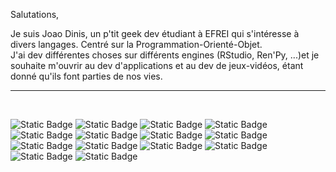Salutations,

Je suis Joao Dinis, un p'tit geek dev étudiant à EFREI qui s'intéresse à divers langages. Centré sur la Programmation-Orienté-Objet.<br>
J'ai dev différentes choses sur différents engines (RStudio, Ren'Py, ...)et je souhaite m'ouvrir au dev d'applications et au dev de jeux-vidéos, étant donné qu'ils font parties de nos vies.<br>
<hr><br>

![Static Badge](https://img.shields.io/badge/JavaScript-black?logo=javascript)
![Static Badge](https://img.shields.io/badge/Lua-blue?logo=lua)
![Static Badge](https://img.shields.io/badge/Ren'Py-ad7ba3?logo=ren'py&logoColor=white)
![Static Badge](https://img.shields.io/badge/Anaconda-lightgreen?logo=Anaconda)
![Static Badge](https://img.shields.io/badge/Python-darkblue?logo=Python)
![Static Badge](https://img.shields.io/badge/HTML5-f59b67?logo=html5)
![Static Badge](https://img.shields.io/badge/CSS3-blue?logo=css3)
![Static Badge](https://img.shields.io/badge/AlpineJS-white?logo=alpine.js)
![Static Badge](https://img.shields.io/badge/PostgreSQL-c3d4e6?logo=postgresql)
![Static Badge](https://img.shields.io/badge/Java-darkred?logo=coffeescript)
![Static Badge](https://img.shields.io/badge/mysql-white?logo=mysql)
![Static Badge](https://img.shields.io/badge/IntelliJ_IDEA-black?logo=intellijidea)
![Static Badge](https://img.shields.io/badge/NGINX-green?logo=nginx)
![Static Badge](https://img.shields.io/badge/Apache_Cordova-000000?logo=apachecordova)
